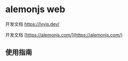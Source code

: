 # alemonjs web

开发文档 https://lvyjs.dev/

开发文档 [https://alemonjs.com/](https://alemonjs.com/)

## 使用指南
